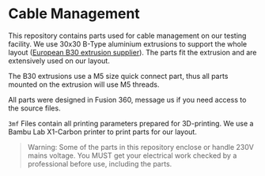 # Cable Management
This repository contains parts used for cable management on our testing facility.
We use 30x30 B-Type aluminium extrusions to support the whole layout ([European B30 extrusion supplier](https://www.motedis.com/de/Aluprofil-30x30-B-Typ-Nut-8)).
The parts fit the extrusion and are extensively used on our layout.

The B30 extrusions use a M5 size quick connect part, thus all parts mounted on the extrusion will use M5 threads.

All parts were designed in Fusion 360, message us if you need access to the source files.

`3mf` Files contain all printing parameters prepared for 3D-printing.
We use a Bambu Lab X1-Carbon printer to print parts for our layout.

> Warning: Some of the parts in this repository enclose or handle 230V mains voltage.
> You MUST get your electrical work checked by a professional before use, including the parts.
